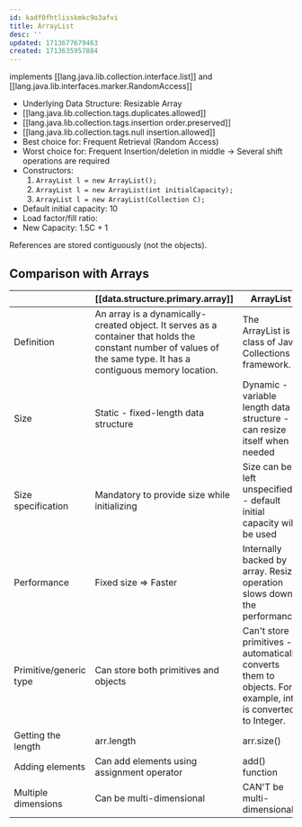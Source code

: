 ```yaml
---
id: kadf0fhtlisskmkc9o3afvi
title: ArrayList
desc: ''
updated: 1713677679463
created: 1713635957884
---
```


implements [[lang.java.lib.collection.interface.list]] and [[lang.java.lib.interfaces.marker.RandomAccess]]

- Underlying Data Structure: Resizable Array
- [[lang.java.lib.collection.tags.duplicates.allowed]]
- [[lang.java.lib.collection.tags.insertion order.preserved]]
- [[lang.java.lib.collection.tags.null insertion.allowed]]
- Best choice for: Frequent Retrieval (Random Access)
- Worst choice for: Frequent Insertion/deletion in middle -> Several shift operations are required
- Constructors:
   1. `ArrayList l = new ArrayList();`
   2. `ArrayList l = new ArrayList(int initialCapacity);`
   3. `ArrayList l = new ArrayList(Collection C);`
- Default initial capacity: 10
- Load factor/fill ratio:
- New Capacity: 1.5C + 1

References are stored contiguously (not the objects).

## Comparison with Arrays



|                        | [[data.structure.primary.array]]                                                                                                                                                              | ArrayList                                                                                                  |
|------------------------|--------------------------------------------------------------------------------------------------------------------------------------------------------------------|------------------------------------------------------------------------------------------------------------|
| Definition             | An array is a dynamically-created object. It serves as a container that holds the constant number of values of the same type. It has a contiguous memory location. | The ArrayList is a class of Java Collections framework.                                                    |
| Size                   | Static - fixed-length data structure                                                                                                                               | Dynamic - variable length data structure - can resize itself when needed                                   |
| Size specification     | Mandatory to provide size while initializing                                                                                                                       | Size can be left unspecified - default initial capacity will be used                                       |
| Performance            | Fixed size => Faster                                                                                                                                               | Internally backed by array. Resize operation slows down the performance                                    |
| Primitive/generic type | Can store both primitives and objects                                                                                                                              | Can't store primitives - automatically converts them to objects. For example, int is converted to Integer. |
| Getting the length     | arr.length                                                                                                                                                         | arr.size()                                                                                                 |
| Adding elements        | Can add elements using assignment operator                                                                                                                         | add() function                                                                                             |
| Multiple dimensions    | Can be multi-dimensional                                                                                                                                           | CAN'T be multi-dimensional                                                                                 |
